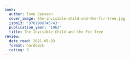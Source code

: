 ```yaml
---
book:
  author: Tove Jansson
  cover_image: the-invisible-child-and-the-fir-tree.jpg
  isbn13: '9781908745743'
  publication_year: '1962'
  title: The Invisible Child and the Fir Tree
review:
  date_read: 2021-05-03
  format: hardback
  rating: 3
---
```


